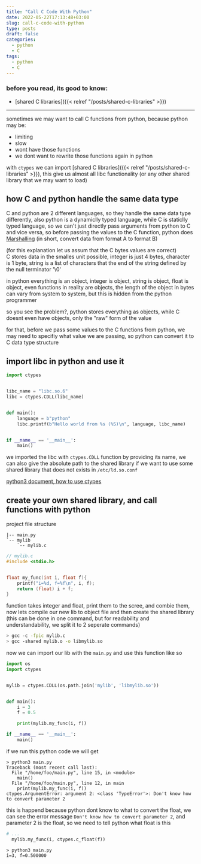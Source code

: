 ```yaml
---
title: "Call C Code With Python"
date: 2022-05-22T17:13:48+03:00
slug: call-c-code-with-python
type: posts
draft: false
categories:
  - python
  - C
tags:
  - python
  - C
---
```


### before you read, its good to know:
 * [shared C libraries]({{< relref "/posts/shared-c-libraries" >}})

---

sometimes we may want to call C functions from python, because python may be:
 * limiting
 * slow
 * wont have those functions
 * we dont want to rewrite those functions again in python

with `ctypes` we can import [shared C libraries]({{< relref "/posts/shared-c-libraries" >}}), this give us almost all libc functionality
(or any other shared library that we may want to load)

## how C and python handle the same data type
C and python are 2 different languages, so they handle the same data type differently, also python is a dynamiclly typed language,
while C is staticlly typed language, so we can't just directly pass arguments from python to C and vice versa, so before
passing the values to the C function, python does [Marshalling](https://en.wikipedia.org/wiki/Marshalling_(computer_science)) (in short, convert data from format A to format B)

(for this explanation let us assum that the C bytes values are correct)\
C stores data in the smalles unit possible, integer is just 4 bytes, character is 1 byte, string is a list of
characters that the end of the string defined by the null terminator '\0'

in python everything is an object, integer is object, string is object, float is object, even functions in reality
are objects, the length of the object in bytes can vary from system to system, but this is hidden from the python
programmer

so you see the problem?, python stores everything as objects, while C doesnt even have objects, only the "raw"
form of the value 

for that, before we pass some values to the C functions from python, we may need to specifiy what value we are passing,
so python can convert it to C data type structure

## import libc in python and use it

```py
import ctypes 


libc_name = "libc.so.6"
libc = ctypes.CDLL(libc_name)


def main():
    language = b"python"
    libc.printf(b"Hello world from %s (%S)\n", language, libc_name)


if __name__ == '__main__':
    main()
```

we imported the libc with `ctypes.CDLL` function by providing its name, we can also give
the absolute path to the shared library if we want to use some shared library that does not exists in `/etc/ld.so.conf`

[python3 document, how to use ctypes](https://docs.python.org/3/library/ctypes.html)

## create your own shared library, and call functions with python

project file structure
```
|-- main.py
`-- mylib
    `-- mylib.c
```

```c
// mylib.c
#include <stdio.h>


float my_func(int i, float f){
    printf("i=%d, f=%f\n", i, f);
    return (float) i + f;
}
```

function takes integer and float, print them to the scree, and combie them,
now lets compile our new lib to object file and then create the shared library \
(this can be done in one command, but for readability and understandability, we split it to 2 seperate commands)

```sh
> gcc -c -fpic mylib.c
> gcc -shared mylib.o -o libmylib.so
```

now we can import our lib with the `main.py` and use this function like so
```py
import os
import ctypes 


mylib = ctypes.CDLL(os.path.join('mylib', 'libmylib.so'))


def main():
    i = 3
    f = 0.5

    print(mylib.my_func(i, f))

if __name__ == '__main__':
    main()
```

if we run this python code we will get
```
> python3 main.py 
Traceback (most recent call last):
  File "/home/foo/main.py", line 15, in <module>
    main()
  File "/home/foo/main.py", line 12, in main
    print(mylib.my_func(i, f))
ctypes.ArgumentError: argument 2: <class 'TypeError'>: Don't know how to convert parameter 2
```

this is happend because python dont know to what to convert the float, we can see the error message
`Don't know how to convert parameter 2`, and parameter 2 is the float, so we need to tell python what float is this
```py
# ...
  mylib.my_func(i, ctypes.c_float(f))
```

```
> python3 main.py
i=3, f=0.500000
```